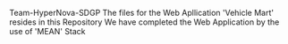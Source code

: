  Team-HyperNova-SDGP
 The files for the Web Apllication 'Vehicle Mart' resides in this Repository
 We have completed the Web Application by the use of 'MEAN' Stack
